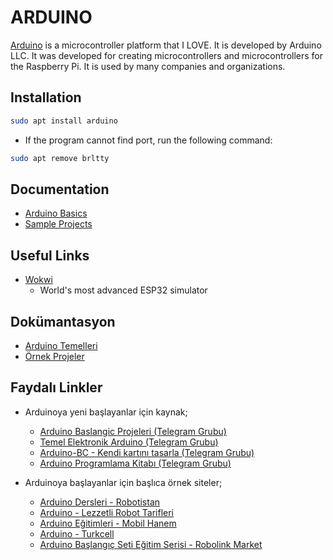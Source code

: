 # ARDUINO

[Arduino](https://www.arduino.cc/) is a microcontroller platform that I LOVE. It is developed by Arduino LLC. It was developed for creating microcontrollers and microcontrollers for the Raspberry Pi. It is used by many companies and organizations.

## Installation

```bash
sudo apt install arduino
```

- If the program cannot find port, run the following command:

```bash
sudo apt remove brltty
```

## Documentation

- [Arduino Basics](./arduino.basics.md)
- [Sample Projects](./sample.projects.md)

## Useful Links

- [Wokwi](https://wokwi.com/)
  - World's most advanced ESP32 simulator

## Dokümantasyon

- [Arduino Temelleri](./arduino.temelleri.md)
- [Örnek Projeler](./ornek.projeler.md)

## Faydalı Linkler

- Arduinoya yeni başlayanlar için kaynak;

  - [Arduino Baslangic Projeleri (Telegram Grubu)](https://t.me/arduino_tr/19593)
  - [Temel Elektronik Arduino (Telegram Grubu)](https://t.me/arduino_tr/17861)
  - [Arduino-BC - Kendi kartını tasarla (Telegram Grubu)](https://t.me/arduino_tr/19397)
  - [Arduino Programlama Kitabı (Telegram Grubu)](https://t.me/arduino_tr/73269)

- Arduinoya başlayanlar için başlıca örnek siteler;
  - [Arduino Dersleri - Robotistan](https://maker.robotistan.com/etiket/arduino-dersleri/)
  - [Arduino - Lezzetli Robot Tarifleri](https://lezzetlirobottarifleri.com/kategori/arduino/)
  - [Arduino Eğitimleri - Mobil Hanem](https://www.mobilhanem.com/arduino-egitimleri/)
  - [Arduino - Turkcell](https://gelecegiyazanlar.turkcell.com.tr/konu/arduino)
  - [Arduino Başlangıç Seti Eğitim Serisi - Robolink Market](https://akademi.robolinkmarket.com/category/arduino-baslangic-seti-egitim-serisi/)
